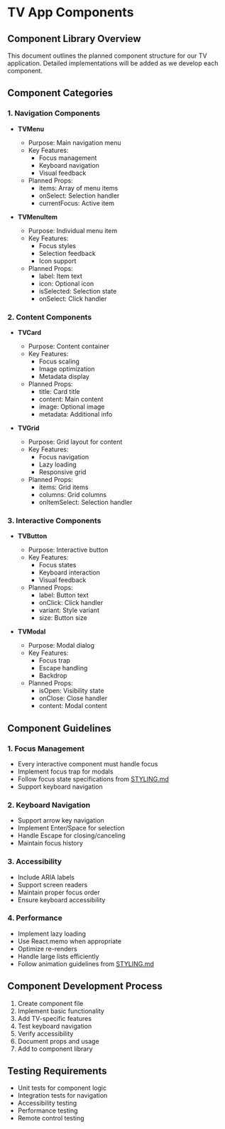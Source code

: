# TV App Components

## Component Library Overview
This document outlines the planned component structure for our TV application. Detailed implementations will be added as we develop each component.

## Component Categories

### 1. Navigation Components
- **TVMenu**
  - Purpose: Main navigation menu
  - Key Features:
    - Focus management
    - Keyboard navigation
    - Visual feedback
  - Planned Props:
    - items: Array of menu items
    - onSelect: Selection handler
    - currentFocus: Active item

- **TVMenuItem**
  - Purpose: Individual menu item
  - Key Features:
    - Focus styles
    - Selection feedback
    - Icon support
  - Planned Props:
    - label: Item text
    - icon: Optional icon
    - isSelected: Selection state
    - onSelect: Click handler

### 2. Content Components
- **TVCard**
  - Purpose: Content container
  - Key Features:
    - Focus scaling
    - Image optimization
    - Metadata display
  - Planned Props:
    - title: Card title
    - content: Main content
    - image: Optional image
    - metadata: Additional info

- **TVGrid**
  - Purpose: Grid layout for content
  - Key Features:
    - Focus navigation
    - Lazy loading
    - Responsive grid
  - Planned Props:
    - items: Grid items
    - columns: Grid columns
    - onItemSelect: Selection handler

### 3. Interactive Components
- **TVButton**
  - Purpose: Interactive button
  - Key Features:
    - Focus states
    - Keyboard interaction
    - Visual feedback
  - Planned Props:
    - label: Button text
    - onClick: Click handler
    - variant: Style variant
    - size: Button size

- **TVModal**
  - Purpose: Modal dialog
  - Key Features:
    - Focus trap
    - Escape handling
    - Backdrop
  - Planned Props:
    - isOpen: Visibility state
    - onClose: Close handler
    - content: Modal content

## Component Guidelines

### 1. Focus Management
- Every interactive component must handle focus
- Implement focus trap for modals
- Follow focus state specifications from [STYLING.md](./STYLING.md)
- Support keyboard navigation

### 2. Keyboard Navigation
- Support arrow key navigation
- Implement Enter/Space for selection
- Handle Escape for closing/canceling
- Maintain focus history

### 3. Accessibility
- Include ARIA labels
- Support screen readers
- Maintain proper focus order
- Ensure keyboard accessibility

### 4. Performance
- Implement lazy loading
- Use React.memo when appropriate
- Optimize re-renders
- Handle large lists efficiently
- Follow animation guidelines from [STYLING.md](./STYLING.md)

## Component Development Process
1. Create component file
2. Implement basic functionality
3. Add TV-specific features
4. Test keyboard navigation
5. Verify accessibility
6. Document props and usage
7. Add to component library

## Testing Requirements
- Unit tests for component logic
- Integration tests for navigation
- Accessibility testing
- Performance testing
- Remote control testing 